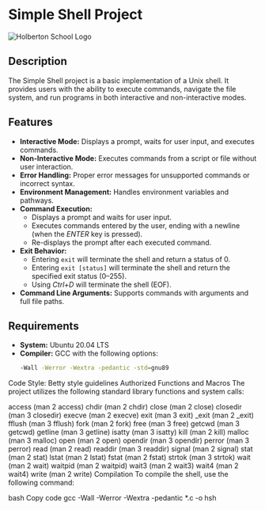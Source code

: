 # Simple Shell Project  
![Holberton School Logo](https://i.pinimg.com/originals/c5/a6/d4/c5a6d4a0d33151ac29bfe66d2cfd4ab1.png)  

## Description  
The Simple Shell project is a basic implementation of a Unix shell. It provides users with the ability to execute commands, navigate the file system, and run programs in both interactive and non-interactive modes.  

## Features  
- **Interactive Mode:** Displays a prompt, waits for user input, and executes commands.  
- **Non-Interactive Mode:** Executes commands from a script or file without user interaction.  
- **Error Handling:** Proper error messages for unsupported commands or incorrect syntax.  
- **Environment Management:** Handles environment variables and pathways.  
- **Command Execution:**  
  - Displays a prompt and waits for user input.  
  - Executes commands entered by the user, ending with a newline (when the *ENTER* key is pressed).  
  - Re-displays the prompt after each executed command.  
- **Exit Behavior:**  
  - Entering `exit` will terminate the shell and return a status of 0.  
  - Entering `exit [status]` will terminate the shell and return the specified exit status (0–255).  
  - Using *Ctrl+D* will terminate the shell (EOF).  
- **Command Line Arguments:** Supports commands with arguments and full file paths.  

## Requirements  
- **System:** Ubuntu 20.04 LTS  
- **Compiler:** GCC with the following options:  
  ```bash  
  -Wall -Werror -Wextra -pedantic -std=gnu89  
Code Style: Betty style guidelines
Authorized Functions and Macros
The project utilizes the following standard library functions and system calls:

access (man 2 access)
chdir (man 2 chdir)
close (man 2 close)
closedir (man 3 closedir)
execve (man 2 execve)
exit (man 3 exit)
_exit (man 2 _exit)
fflush (man 3 fflush)
fork (man 2 fork)
free (man 3 free)
getcwd (man 3 getcwd)
getline (man 3 getline)
isatty (man 3 isatty)
kill (man 2 kill)
malloc (man 3 malloc)
open (man 2 open)
opendir (man 3 opendir)
perror (man 3 perror)
read (man 2 read)
readdir (man 3 readdir)
signal (man 2 signal)
stat (man 2 stat)
lstat (man 2 lstat)
fstat (man 2 fstat)
strtok (man 3 strtok)
wait (man 2 wait)
waitpid (man 2 waitpid)
wait3 (man 2 wait3)
wait4 (man 2 wait4)
write (man 2 write)
Compilation
To compile the shell, use the following command:

bash
Copy code
gcc -Wall -Werror -Wextra -pedantic *.c -o hsh  
